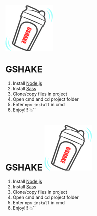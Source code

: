 ![GSHAKE](https://github.com/yury-kopyl/gshake/raw/master/gshake.png)
# GSHAKE
1. Install [Node.js](https://nodejs.org/en/download/)
2. Install [Sass](http://sass-lang.com/install)
3. Clone/copy files in project
4. Open cmd and cd project folder
5. Enter `npm install` in cmd
6. Enjoy!!! :boom:``

# GSHAKE ![GSHAKE](https://github.com/yury-kopyl/gshake/raw/master/gshake.png)
1. Install [Node.js](https://nodejs.org/en/download/)
2. Install [Sass](http://sass-lang.com/install)
3. Clone/copy files in project
4. Open cmd and cd project folder
5. Enter `npm install` in cmd
6. Enjoy!!! :boom:``